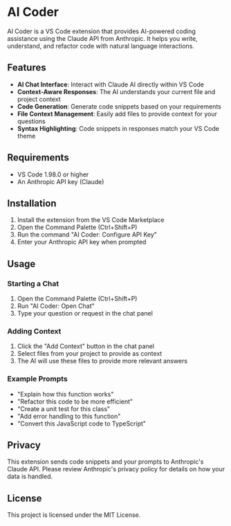 # AI Coder

AI Coder is a VS Code extension that provides AI-powered coding assistance using the Claude API from Anthropic. It helps you write, understand, and refactor code with natural language interactions.

## Features

- **AI Chat Interface**: Interact with Claude AI directly within VS Code
- **Context-Aware Responses**: The AI understands your current file and project context
- **Code Generation**: Generate code snippets based on your requirements
- **File Context Management**: Easily add files to provide context for your questions
- **Syntax Highlighting**: Code snippets in responses match your VS Code theme

## Requirements

- VS Code 1.98.0 or higher
- An Anthropic API key (Claude)

## Installation

1. Install the extension from the VS Code Marketplace
2. Open the Command Palette (Ctrl+Shift+P)
3. Run the command "AI Coder: Configure API Key"
4. Enter your Anthropic API key when prompted

## Usage

### Starting a Chat

1. Open the Command Palette (Ctrl+Shift+P)
2. Run "AI Coder: Open Chat"
3. Type your question or request in the chat panel

### Adding Context

1. Click the "Add Context" button in the chat panel
2. Select files from your project to provide as context
3. The AI will use these files to provide more relevant answers

### Example Prompts

- "Explain how this function works"
- "Refactor this code to be more efficient"
- "Create a unit test for this class"
- "Add error handling to this function"
- "Convert this JavaScript code to TypeScript"

## Privacy

This extension sends code snippets and your prompts to Anthropic's Claude API. Please review Anthropic's privacy policy for details on how your data is handled.

## License

This project is licensed under the MIT License.
